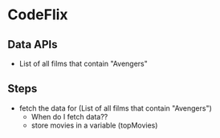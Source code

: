 # CodeFlix

## Data APIs

- List of all films that contain "Avengers"

## Steps

- fetch the data for (List of all films that contain "Avengers")
  - When do I fetch data??
  - store movies in a variable (topMovies)